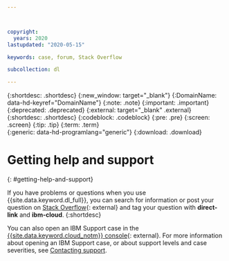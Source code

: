 ```yaml
---



copyright:
  years: 2020
lastupdated: "2020-05-15"

keywords: case, forum, Stack Overflow

subcollection: dl

---
```


{:shortdesc: .shortdesc}
{:new_window: target="_blank"}
{:DomainName: data-hd-keyref="DomainName"}
{:note: .note}
{:important: .important}
{:deprecated: .deprecated}
{:external: target="_blank" .external}
{:shortdesc: .shortdesc}
{:codeblock: .codeblock}
{:pre: .pre}
{:screen: .screen}
{:tip: .tip}
{:term: .term}  
{:generic: data-hd-programlang="generic"}
{:download: .download}  

# Getting help and support
{: #getting-help-and-support}

If you have problems or questions when you use {{site.data.keyword.dl_full}}, you can search for information or post your question on [Stack Overflow](https://stackoverflow.com/search?q=dl+ibm-cloud){: external} and tag your question with **direct-link** and **ibm-cloud**.
{:shortdesc}

 You can also open an IBM Support case in the [{{site.data.keyword.cloud_notm}} console](https://cloud.ibm.com/unifiedsupport/cases/add){: external}. For more information about opening an IBM Support case, or about support levels and case severities, see [Contacting support](/docs/get-support).

